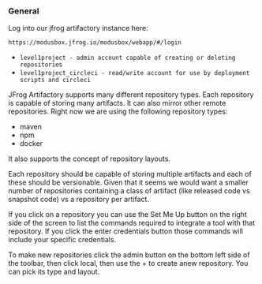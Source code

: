 ### General

Log into our jfrog artifactory instance here:

`https://modusbox.jfrog.io/modusbox/webapp/#/login`

* `level1project - admin account capable of creating or deleting repositories`
* `level1project_circleci - read/write account for use by deployment scripts and circleci`

JFrog Artifactory supports many different repository types.  Each repository is capable of storing many artifacts.  It can also mirror other remote repositories.  Right now we are using the following repository types:
* maven
* npm
* docker

It also supports the concept of repository layouts.

Each repository should be capable of storing multiple artifacts and each of these should be versionable.  Given that it seems we would want a smaller number of repositories containing a class of artifact (like released code vs snapshot code) vs a repository per artifact.

If you click on a repository you can use the Set Me Up button on the right side of the screen to list the commands required to integrate a tool with that repository.  If you click the enter credentials button those commands will include your specific credentials.

To make new repositories click the admin button on the bottom left side of the toolbar, then click local, then use the + to create  anew repository.  You can pick its type and layout.

